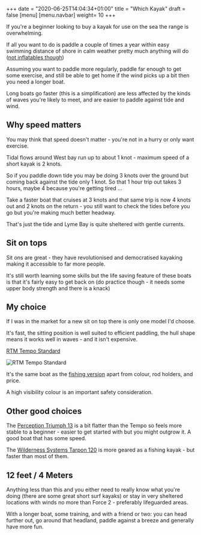 +++
date = "2020-06-25T14:04:34+01:00"
title = "Which Kayak"
draft = false
[menu]
    [menu.navbar]
        weight= 10
+++

If you're a beginner looking to buy a kayak for use on the sea the range is overwhelming.

If all you want to do is paddle a couple of times a year within easy swimming distance of shore in calm weather pretty much anything will do ([not inflatables though](https://www.bbc.co.uk/newsround/48952463))

Assuming you want to paddle more regularly, paddle far enough to get some exercise, and still be able to get home if the wind picks up a bit then you need a longer boat.

Long boats go faster (this is a simplification) are less affected by the kinds of waves you're likely to meet, and are easier to paddle against tide and wind.

## Why speed matters

You may think that speed doesn't matter - you're not in a hurry or only want exercise.

Tidal flows around West bay run up to about 1 knot - maximum speed of a short kayak is 2 knots.

So if you paddle down tide you may be doing 3 knots over the ground but coming back against the tide only 1 knot. So that 1 hour trip out takes 3 hours, maybe 4 because you're getting tired ...

Take a faster boat that cruises at 3 knots and that same trip is now 4 knots out and 2 knots on the return - you still want to check the tides before you go but you're making much better headway.

That's just the tide and Lyme Bay is quite sheltered with gentle currents.

## Sit on tops

Sit ons are great - they have revolutionised and democratised kayaking making it accessible to far more people.

It's still worth learning some skills but the life saving feature of these boats is that it's fairly easy to get back on (do practice though - it needs some upper body strength and there is a knack)

## My choice

If I was in the market for a new sit on top there is only one model I'd choose.

It's fast, the sitting position is well suited to efficient paddling, the hull shape means it works well in waves - and it isn't expensive.

[RTM Tempo Standard](https://www.bournemouthcanoes.co.uk/rtm-kayaks.htm)

![RTM Tempo Standard](/images/rtm-tempo-standard-sun-l.jpg)

It's the same boat as the [fishing version](https://www.bournemouthcanoes.co.uk/productpages/rtm-kayaks/rtm-tempo-angler.htm) apart from colour, rod holders, and price.

A high visibility colour is an important safety consideration.

## Other good choices

The [Perception Triumph 13](https://www.bournemouthcanoes.co.uk/productpages/perception-kayaks/triumph.htm) is a bit flatter than the Tempo so feels more stable to a beginner - easier to get started with but you might outgrow it. A good boat that has some speed.

The [Wilderness Systems Tarpon 120](https://www.bournemouthcanoes.co.uk/productpages/wilderness-systems/tarpon-120.htm) is more geared as a fishing kayak - but faster than most of them.

## 12 feet / 4 Meters

Anything less than this and you either need to really know what you're doing (there are some great short surf kayaks) or stay in very sheltered locations with winds no more than Force 2 - preferably lifeguarded areas.

With a longer boat, some training, and with a friend or two: you can head further out, go around that headland, paddle against a breeze and generally have more fun.
